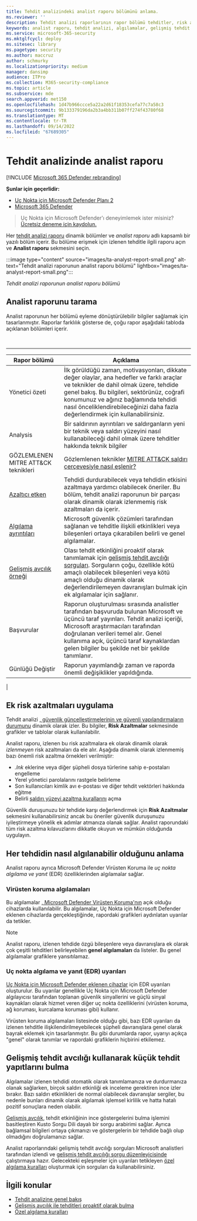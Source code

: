 ```yaml
---
title: Tehdit analizindeki analist raporu bölümünü anlama.
ms.reviewer: ''
description: Tehdit analizi raporlarının rapor bölümü tehditler, risk azaltma, algılamalar, gelişmiş tehdit avcılığı sorguları ve daha fazlası hakkında nasıl bilgi sağlar?
keywords: analist raporu, tehdit analizi, algılamalar, gelişmiş tehdit avcılığı sorguları, azaltmalar,
ms.service: microsoft-365-security
ms.mktglfcycl: deploy
ms.sitesec: library
ms.pagetype: security
ms.author: maccruz
author: schmurky
ms.localizationpriority: medium
manager: dansimp
audience: ITPro
ms.collection: M365-security-compliance
ms.topic: article
ms.subservice: mde
search.appverid: met150
ms.openlocfilehash: 1d47b966ccce5a22a2d61f18353cefa77c7a58c3
ms.sourcegitcommit: 9b133379196da2b3a4bb311b07ff274f43780f68
ms.translationtype: MT
ms.contentlocale: tr-TR
ms.lasthandoff: 09/14/2022
ms.locfileid: "67689305"
---
```

# <a name="the-analyst-report-in-threat-analytics"></a>Tehdit analizinde analist raporu

[!INCLUDE [Microsoft 365 Defender rebranding](../../includes/microsoft-defender.md)]

**Şunlar için geçerlidir:**

- [Uç Nokta için Microsoft Defender Planı 2](https://go.microsoft.com/fwlink/?linkid=2154037)
- [Microsoft 365 Defender](https://go.microsoft.com/fwlink/?linkid=2118804)

> Uç Nokta için Microsoft Defender'ı deneyimlemek ister misiniz? [Ücretsiz deneme için kaydolun.](https://signup.microsoft.com/create-account/signup?products=7f379fee-c4f9-4278-b0a1-e4c8c2fcdf7e&ru=https://aka.ms/MDEp2OpenTrial?ocid=docs-wdatp-exposedapis-abovefoldlink)

Her [tehdit analizi raporu](threat-analytics.md) dinamik bölümler ve _analist raporu_ adlı kapsamlı bir yazılı bölüm içerir. Bu bölüme erişmek için izlenen tehditle ilgili raporu açın ve **Analist raporu** sekmesini seçin.

:::image type="content" source="images/ta-analyst-report-small.png" alt-text="Tehdit analizi raporunun analist raporu bölümü" lightbox="images/ta-analyst-report-small.png":::

_Tehdit analizi raporunun analist raporu bölümü_

## <a name="scan-the-analyst-report"></a>Analist raporunu tarama

Analist raporunun her bölümü eyleme dönüştürülebilir bilgiler sağlamak için tasarlanmıştır. Raporlar farklılık gösterse de, çoğu rapor aşağıdaki tabloda açıklanan bölümleri içerir.

<br>

****

|Rapor bölümü|Açıklama|
|---|---|
|Yönetici özeti|İlk görüldüğü zaman, motivasyonları, dikkate değer olaylar, ana hedefler ve farklı araçlar ve teknikler de dahil olmak üzere, tehdide genel bakış. Bu bilgileri, sektörünüz, coğrafi konumunuz ve ağınız bağlamında tehdidi nasıl önceliklendirebileceğinizi daha fazla değerlendirmek için kullanabilirsiniz.|
|Analysis|Bir saldırının ayrıntıları ve saldırganların yeni bir teknik veya saldırı yüzeyini nasıl kullanabileceği dahil olmak üzere tehditler hakkında teknik bilgiler|
|GÖZLEMLENEN MITRE ATT&CK teknikleri|Gözlemlenen teknikler [MITRE ATT&CK saldırı çerçevesiyle nasıl eşlenir?](https://attack.mitre.org/)|
|[Azaltıcı etken](#apply-additional-mitigations)|Tehdidi durdurabilecek veya tehdidin etkisini azaltmaya yardımcı olabilecek öneriler. Bu bölüm, tehdit analizi raporunun bir parçası olarak dinamik olarak izlenmemiş risk azaltmaları da içerir.|
|[Algılama ayrıntıları](#understand-how-each-threat-can-be-detected)|Microsoft güvenlik çözümleri tarafından sağlanan ve tehditle ilişkili etkinlikleri veya bileşenleri ortaya çıkarabilen belirli ve genel algılamalar.|
|[Gelişmiş avcılık örneği](#find-subtle-threat-artifacts-using-advanced-hunting)|Olası tehdit etkinliğini proaktif olarak tanımlamak için [gelişmiş tehdit avcılığı sorguları](advanced-hunting-overview.md). Sorguların çoğu, özellikle kötü amaçlı olabilecek bileşenleri veya kötü amaçlı olduğu dinamik olarak değerlendirilemeyen davranışları bulmak için ek algılamalar için sağlanır.|
|Başvurular|Raporun oluşturulması sırasında analistler tarafından başvuruda bulunan Microsoft ve üçüncü taraf yayınları. Tehdit analizi içeriği, Microsoft araştırmacıları tarafından doğrulanan verileri temel alır. Genel kullanıma açık, üçüncü taraf kaynaklardan gelen bilgiler bu şekilde net bir şekilde tanımlanır.|
|Günlüğü Değiştir|Raporun yayımlandığı zaman ve raporda önemli değişiklikler yapıldığında.|
|

## <a name="apply-additional-mitigations"></a>Ek risk azaltmaları uygulama

Tehdit analizi [, güvenlik güncelleştirmelerinin ve güvenli yapılandırmaların durumunu](threat-analytics.md#mitigations-review-list-of-mitigations-and-the-status-of-your-devices) dinamik olarak izler. Bu bilgiler, **Risk Azaltmalar** sekmesinde grafikler ve tablolar olarak kullanılabilir.

Analist raporu, izlenen bu risk azaltmalara ek olarak dinamik olarak _izlenmeyen_ risk azaltmaları da ele alır. Aşağıda dinamik olarak izlenmemiş bazı önemli risk azaltma örnekleri verilmiştir:

- _.lnk_ eklerine veya diğer şüpheli dosya türlerine sahip e-postaları engelleme
- Yerel yönetici parolalarını rastgele belirleme
- Son kullanıcıları kimlik avı e-postası ve diğer tehdit vektörleri hakkında eğitme
- Belirli [saldırı yüzeyi azaltma kurallarını](attack-surface-reduction.md) açma

Güvenlik duruşunuzu bir tehdide karşı değerlendirmek için **Risk Azaltmalar** sekmesini kullanabilirsiniz ancak bu öneriler güvenlik duruşunuzu iyileştirmeye yönelik ek adımlar atmanıza olanak sağlar. Analist raporundaki tüm risk azaltma kılavuzlarını dikkatle okuyun ve mümkün olduğunda uygulayın.

## <a name="understand-how-each-threat-can-be-detected"></a>Her tehdidin nasıl algılanabilir olduğunu anlama

Analist raporu ayrıca Microsoft Defender Virüsten Koruma ile _uç nokta algılama ve yanıt_ (EDR) özelliklerinden algılamalar sağlar.

### <a name="antivirus-detections"></a>Virüsten koruma algılamaları

Bu algılamalar [, Microsoft Defender Virüsten Koruma'nın](/windows/security/threat-protection/microsoft-defender-antivirus/microsoft-defender-antivirus-in-windows-10) açık olduğu cihazlarda kullanılabilir. Bu algılamalar, Uç Nokta için Microsoft Defender eklenen cihazlarda gerçekleştiğinde, rapordaki grafikleri aydınlatan uyarılar da tetikler.

> [!NOTE]
> Analist raporu, izlenen tehdide özgü bileşenlere veya davranışlara ek olarak çok çeşitli tehditleri belirleyebilen **genel algılamaları** da listeler. Bu genel algılamalar grafiklere yansıtılamaz.

### <a name="endpoint-detection-and-response-edr-alerts"></a>Uç nokta algılama ve yanıt (EDR) uyarıları

[Uç Nokta için Microsoft Defender eklenen cihazlar](onboard-configure.md) için EDR uyarıları oluşturulur. Bu uyarılar genellikle Uç Nokta için Microsoft Defender algılayıcısı tarafından toplanan güvenlik sinyallerini ve güçlü sinyal kaynakları olarak hizmet veren diğer uç nokta özelliklerini (virüsten koruma, ağ koruması, kurcalama koruması gibi) kullanır.

Virüsten koruma algılamaları listesinde olduğu gibi, bazı EDR uyarıları da izlenen tehditle ilişkilendirilmeyebilecek şüpheli davranışlara genel olarak bayrak eklemek için tasarlanmıştır. Bu gibi durumlarda rapor, uyarıyı açıkça "genel" olarak tanımlar ve rapordaki grafiklerin hiçbirini etkilemez.

## <a name="find-subtle-threat-artifacts-using-advanced-hunting"></a>Gelişmiş tehdit avcılığı kullanarak küçük tehdit yapıtlarını bulma

Algılamalar izlenen tehdidi otomatik olarak tanımlamanıza ve durdurmanıza olanak sağlarken, birçok saldırı etkinliği ek inceleme gerektiren ince izler bırakır. Bazı saldırı etkinlikleri de normal olabilecek davranışlar sergiler, bu nedenle bunları dinamik olarak algılamak işlemsel kirlilik ve hatta hatalı pozitif sonuçlara neden olabilir.

[Gelişmiş avcılık](advanced-hunting-overview.md), tehdit etkinliğinin ince göstergelerini bulma işlemini basitleştiren Kusto Sorgu Dili dayalı bir sorgu arabirimi sağlar. Ayrıca bağlamsal bilgileri ortaya çıkmanızı ve göstergelerin bir tehdide bağlı olup olmadığını doğrulamanızı sağlar.

Analist raporlarındaki gelişmiş tehdit avcılığı sorguları Microsoft analistleri tarafından izlendi ve [gelişmiş tehdit avcılığı sorgu düzenleyicisinde](https://security.microsoft.com/advanced-hunting) çalıştırmaya hazır. Gelecekteki eşleşmeler için uyarıları tetikleyen [özel algılama kuralları](custom-detection-rules.md) oluşturmak için sorguları da kullanabilirsiniz.

## <a name="related-topics"></a>İlgili konular

- [Tehdit analizine genel bakış](threat-analytics.md)
- [Gelişmiş avcılık ile tehditleri proaktif olarak bulma](advanced-hunting-overview.md)
- [Özel algılama kuralları](custom-detection-rules.md)
